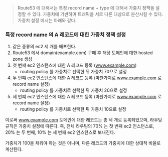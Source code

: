 > Route53 에 대해서는 특정 record name + type 에 대해서 가중치 정책을 설정할 수 있다. 가중치에 기반하여 트래픽을 서로 다른 대상으로 분산시킬 수 있다. 가중치 설정 예시는 아래와 같다.

### 특정 record name 의 A 레코드에 대한 가중치 정책 설정

1. 같은 종류의 ec2 세 개를 배포한다.
2. Route53 에서 domain(example.com) 구매 후 해당 도메인에 대한 hosted zone 생성
3. 첫 번쨰 ec2 인스턴스에 대한 A 레코드 등록 (www.example.com)
   - routing policy 를 가중치로 선택한 뒤 가중치 70으로 설정
4. 두 번쨰 ec2 인스턴스에 대한 A 레코드 등록 (마찬가지로 www.example.com 로 record name 설정)
   - routing policy 를 가중치로 선택한 뒤 가중치 20으로 설정
5. 세 번쨰 ec2 인스턴스에 대한 A 레코드 등록 (마찬가지로 www.example.com 로 record name 설정)
   - routing policy 를 가중치로 선택한 뒤 가중치 10으로 설정

이로써 www.example.com 도메인에 대한 레코드는 총 세 개로 등록되었으며, 라우팅 규칙은 가중치 설정에 따른다. 즉, 전체 라우팅의 70% 는 첫 번째 ec2 인스턴스로, 20% 는 두 번째, 10% 는 세 번째 ec2 인스턴스로 보내진다. 

가중치가 100을 채워야 하는 것은 아니며, 다른 레코드의 가중치에 대한 상대적 비율로 계산된다.
 
